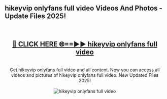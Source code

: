 <h2>hikeyvip onlyfans full video Videos And Photos - Update Files 2025!</h2>
<br>
<div align="center">
<h2><a href="https://linkcuts.com/hfmhzwbr" rel="nofollow">🔴 CLICK HERE 🌐==►► hikeyvip onlyfans full video</a></h2>
<br>
Get hikeyvip onlyfans full video and all content. Now you can access all videos and pictures of hikeyvip onlyfans full video. New Updated Files 2025!
<br>
<br>
<a href="https://linkcuts.com/hfmhzwbr" rel="nofollow" data-target="animated-image.originalLink"><img src="https://i.ibb.co.com/WyWwxjT/player-gif2.gif" alt="hikeyvip onlyfans full video" style="max-width: 100%; display: inline-block;" data-target="animated-image.originalImage"></a>
</div>
<br>